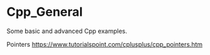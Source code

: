 # Cpp_General
Some basic and advanced Cpp examples. 

Pointers
https://www.tutorialspoint.com/cplusplus/cpp_pointers.htm



